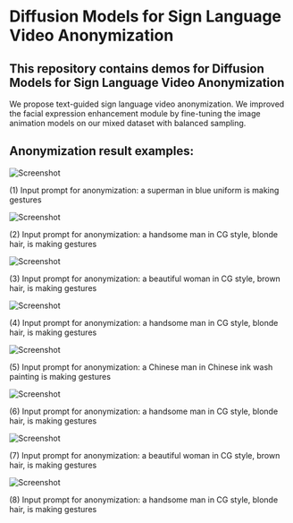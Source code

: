 # Diffusion Models for Sign Language Video Anonymization

## This repository contains demos for Diffusion Models for Sign Language Video Anonymization
We propose text-guided sign language video anonymization. 
We improved the facial expression enhancement module by fine-tuning the image animation models on our mixed dataset with balanced sampling.

## Anonymization result examples:

![Screenshot](demos/6188928_hed0_100_compare.gif)

(1) Input prompt for anonymization: a superman in blue uniform is making gestures

![Screenshot](demos/6188928_hed0_101_compare.gif)

(2) Input prompt for anonymization: a handsome man in CG style, blonde hair, is making gestures

![Screenshot](demos/6188928_nhed1_wm_compare.gif)

(3) Input prompt for anonymization: a beautiful woman in CG style, brown hair, is making gestures

![Screenshot](demos/633534_nhed1_compare_keep.gif)

(4) Input prompt for anonymization: a handsome man in CG style, blonde hair, is making gestures

![Screenshot](demos/633534_nhed2_compare_keep.gif)

(5) Input prompt for anonymization: a Chinese man in Chinese ink wash painting is making gestures

![Screenshot](demos/8397739_nhed1_compare_keep.gif)

(6) Input prompt for anonymization: a handsome man in CG style, blonde hair, is making gestures

![Screenshot](demos/79801108_nhed1_wm_compare.gif)

(7) Input prompt for anonymization: a beautiful woman in CG style, brown hair, is making gestures

![Screenshot](demos/6186858_nhed1_compare_keep.gif)

(8) Input prompt for anonymization: a handsome man in CG style, blonde hair, is making gestures




